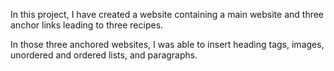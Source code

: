 In this project, I have created a website containing a main website and three anchor links leading to three recipes. 

In those three anchored websites, I was able to insert heading tags, images, unordered and ordered lists, and paragraphs.
